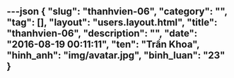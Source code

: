 ---json
{
    "slug": "thanhvien-06",
    "category": "",
    "tag": [],
    "layout": "users.layout.html",
    "title": "thanhvien-06",
    "description": "",
    "date": "2016-08-19 00:11:11",
    "ten": "Trần Khoa",
    "hinh_anh": "img/avatar.jpg",
    "binh_luan": "23"
}
---
